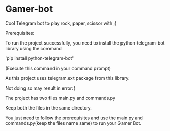 # Gamer-bot
Cool Telegram bot to play rock, paper, scissor with ;)

Prerequisites:

To run the project successfully, you need to install the python-telegram-bot library using the command

'pip install python-telegram-bot'

(Execute this command in your command prompt)

As this project uses telegram.ext package from this library.

Not doing so may result in error:(

The project has two files main.py and commands.py

Keep both the files in the same directory.

You just need to follow the prerequisites and use the main.py and commands.py(keep the files name same) to run your Gamer Bot.

